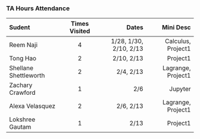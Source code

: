### TA Hours Attendance

| Sudent            | Times Visited | Dates | Mini Desc |
| :---------------- | :-----------: | ----: | --------: |
| Reem Naji | 4 | 1/28, 1/30, 2/10, 2/13 | Calculus, Project1
| Tong Hao | 2 | 2/10, 2/13 | Project1
| Shellane Shettleworth | 2 | 2/4, 2/13 | Lagrange, Project1
| Zachary Crawford | 1 | 2/6 | Jupyter
| Alexa Velasquez | 2 | 2/6, 2/13 | Lagrange, Project1
| Lokshree Gautam | 1 | 2/13 | Project1